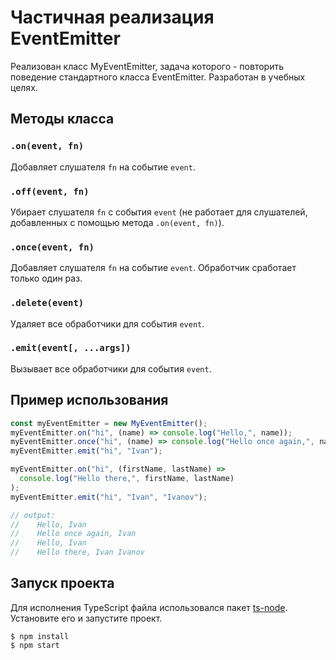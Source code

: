 # Частичная реализация EventEmitter

Реализован класс MyEventEmitter, задача которого - повторить поведение стандартного класса EventEmitter. Разработан в учебных целях.

## Методы класса

### `.on(event, fn)`

Добавляет слушателя `fn` на событие `event`.

### `.off(event, fn)`

Убирает слушателя `fn` с события `event` (не работает для слушателей, добавленных с помощью метода `.on(event, fn)`).

### `.once(event, fn)`

Добавляет слушателя `fn` на событие `event`. Обработчик сработает только один раз.

### `.delete(event)`

Удаляет все обработчики для события `event`.

### `.emit(event[, ...args])`

Вызывает все обработчики для события `event`.

## Пример использования

```javascript
const myEventEmitter = new MyEventEmitter();
myEventEmitter.on("hi", (name) => console.log("Hello,", name));
myEventEmitter.once("hi", (name) => console.log("Hello once again,", name));
myEventEmitter.emit("hi", "Ivan");

myEventEmitter.on("hi", (firstName, lastName) =>
  console.log("Hello there,", firstName, lastName)
);
myEventEmitter.emit("hi", "Ivan", "Ivanov");

// output:
//    Hello, Ivan
//    Hello once again, Ivan
//    Hello, Ivan
//    Hello there, Ivan Ivanov
```

## Запуск проекта

Для исполнения TypeScript файла использовался пакет [ts-node](https://www.npmjs.com/package/ts-node). Установите его и запустите проект.

```console
$ npm install
$ npm start
```
